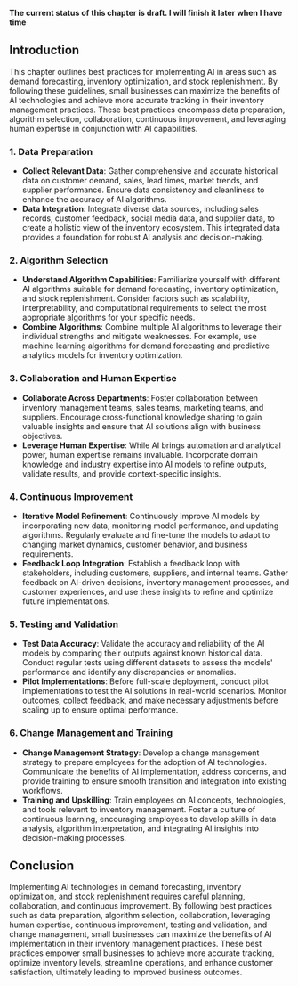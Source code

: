 **The current status of this chapter is draft. I will finish it later when I have time**

Introduction
------------

This chapter outlines best practices for implementing AI in areas such as demand forecasting, inventory optimization, and stock replenishment. By following these guidelines, small businesses can maximize the benefits of AI technologies and achieve more accurate tracking in their inventory management practices. These best practices encompass data preparation, algorithm selection, collaboration, continuous improvement, and leveraging human expertise in conjunction with AI capabilities.

### 1. Data Preparation

* **Collect Relevant Data**: Gather comprehensive and accurate historical data on customer demand, sales, lead times, market trends, and supplier performance. Ensure data consistency and cleanliness to enhance the accuracy of AI algorithms.
* **Data Integration**: Integrate diverse data sources, including sales records, customer feedback, social media data, and supplier data, to create a holistic view of the inventory ecosystem. This integrated data provides a foundation for robust AI analysis and decision-making.

### 2. Algorithm Selection

* **Understand Algorithm Capabilities**: Familiarize yourself with different AI algorithms suitable for demand forecasting, inventory optimization, and stock replenishment. Consider factors such as scalability, interpretability, and computational requirements to select the most appropriate algorithms for your specific needs.
* **Combine Algorithms**: Combine multiple AI algorithms to leverage their individual strengths and mitigate weaknesses. For example, use machine learning algorithms for demand forecasting and predictive analytics models for inventory optimization.

### 3. Collaboration and Human Expertise

* **Collaborate Across Departments**: Foster collaboration between inventory management teams, sales teams, marketing teams, and suppliers. Encourage cross-functional knowledge sharing to gain valuable insights and ensure that AI solutions align with business objectives.
* **Leverage Human Expertise**: While AI brings automation and analytical power, human expertise remains invaluable. Incorporate domain knowledge and industry expertise into AI models to refine outputs, validate results, and provide context-specific insights.

### 4. Continuous Improvement

* **Iterative Model Refinement**: Continuously improve AI models by incorporating new data, monitoring model performance, and updating algorithms. Regularly evaluate and fine-tune the models to adapt to changing market dynamics, customer behavior, and business requirements.
* **Feedback Loop Integration**: Establish a feedback loop with stakeholders, including customers, suppliers, and internal teams. Gather feedback on AI-driven decisions, inventory management processes, and customer experiences, and use these insights to refine and optimize future implementations.

### 5. Testing and Validation

* **Test Data Accuracy**: Validate the accuracy and reliability of the AI models by comparing their outputs against known historical data. Conduct regular tests using different datasets to assess the models' performance and identify any discrepancies or anomalies.
* **Pilot Implementations**: Before full-scale deployment, conduct pilot implementations to test the AI solutions in real-world scenarios. Monitor outcomes, collect feedback, and make necessary adjustments before scaling up to ensure optimal performance.

### 6. Change Management and Training

* **Change Management Strategy**: Develop a change management strategy to prepare employees for the adoption of AI technologies. Communicate the benefits of AI implementation, address concerns, and provide training to ensure smooth transition and integration into existing workflows.
* **Training and Upskilling**: Train employees on AI concepts, technologies, and tools relevant to inventory management. Foster a culture of continuous learning, encouraging employees to develop skills in data analysis, algorithm interpretation, and integrating AI insights into decision-making processes.

Conclusion
----------

Implementing AI technologies in demand forecasting, inventory optimization, and stock replenishment requires careful planning, collaboration, and continuous improvement. By following best practices such as data preparation, algorithm selection, collaboration, leveraging human expertise, continuous improvement, testing and validation, and change management, small businesses can maximize the benefits of AI implementation in their inventory management practices. These best practices empower small businesses to achieve more accurate tracking, optimize inventory levels, streamline operations, and enhance customer satisfaction, ultimately leading to improved business outcomes.
